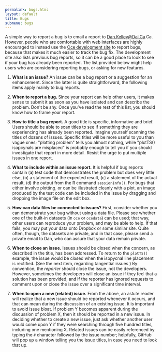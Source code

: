 ```yaml
---
permalink: bugs.html
layout: default
title: Bugs
submenu: bugs
---
```


A simple way to report a bug is to email a report to
[Dan.Kelley@Dal.Ca](mailto:dan.kelley@dal.ca).Ca</a>.  However, people who are
comfortable with web interfaces are highly encouraged to instead use the [Oce
development site](http://github.com/dankelley/oce/issues) to report bugs,
because that makes it much easier to track the bug fix.  The development site
also lists previous bug reports, so it can be a good place to look to see if
your bug has already been reported.  The list provided below might help users
who are considering reporting bugs, or asking for new features.

1. **What is an issue?** An issue can be a bug report or a suggestion for an
   enhancement. Since the latter is quite straightforward, the following items
apply mainly to bug reports.
  
2. **When to report a bug.** Since your report can help other users, it makes
   sense to submit it as soon as you have isolated and can describe the
problem.  Don't be shy. Once you've read the rest of this list, you should know
how to frame your report.

3. **How to title a bug report.** A good title is specific, informative and
   brief. Users should be able to scan titles to see if something they are
experiencing has already been reported. Imagine yourself scanning the titles of
dozens of issues.  Specific titles will be more useful to you than vague ones;
"plotting problem" tells you almost nothing, while "plotTS() isopcynals are
misplaced" is probably enough to tell you if you should investigate that report
in more detail. Resist the urge to put multiple issues in one report.

4. **What to include within an issue report.** It is helpful if bug reports
   contain (a) test code that demonstrates the problem but does very little
else, (b) a statement of the expected result, (c) a statement of the actual
result, (d) the output from the R command `sessionInfo()`. For bugs that either
involve plotting, or can be illustrated cleanly with a plot, an image produced
by the test code can be included in the issue by dragging and dropping the
image file on the edit box.

5. **How can data files be connected to issues?** First, consider whether you
   can demonstrate your bug without using a data file. Please see whether one
of the built-in datasets (in `oce` or `ocedata`) can be used; that way, other
users can reproduce your problem, and may be able to help. If that fails, you
may put your data onto Dropbox or some similar site.  Quite often, though, the
datasets are private, and in that case, please send a private email to Dan, who
can assure that your data remain private.

6. **When to close an issue.** Issues should be closed when the concern, as
   described in the title, has been addressed. To return to the `plotTS()`
example, the issue would be closed when the isopycnal line placement is
rectified. (See the next item, regarding tangential issues.) By convention, the
*reporter* should close the issue, not the developers.  However, sometimes the
developers will close an issue if they feel that a solution has been provided,
and if the reporter has ignored requests to comment upon or close the issue
over a significant time interval.

7. **When to open a new (related) issue.** From the above, an astute reader
will realize that a new issue should be reported whenever it occurs, and that
can mean during the discussion of an existing issue. It is important to avoid
issue bloat. If problem Y becomes apparent during the discussion of problem X,
then it should be reported in a new issue. In deciding whether to create a new
issue, just ask whether another user would come upon Y if they were searching
through five hundred titles, including one mentioning X. Related issues can be
easily referenced by typing the `#` character followed by the issue number;
helpfully, GitHub will pop up a window telling you the issue titles, in case
you need to look that up.


